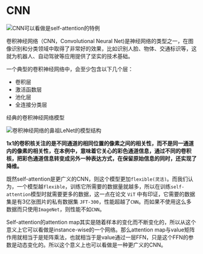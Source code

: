 <!--
 * @Author: matiastang
 * @Date: 2021-12-15 11:39:04
 * @LastEditors: matiastang
 * @LastEditTime: 2022-08-08 16:35:47
 * @FilePath: /matias-AI/md/CNN/CNN卷积神经网络.md
 * @Description: CNN
-->
# CNN

![CNN可以看做是self-attention的特例](../md/images/CNN可以看做是self-attention的特例.png)

卷积神经网络（CNN，Convolutional Neural Net)是神经网络的类型之一，在图像识别和分类领域中取得了非常好的效果，比如识别人脸、物体、交通标识等，这就为机器人、自动驾驶等应用提供了坚实的技术基础。

一个典型的卷积神经网络中，会至少包含以下几个层：

* 卷积层
* 激活函数层
* 池化层
* 全连接分类层

经典的卷积神经网络模型

![卷积神经网络的鼻祖LeNet的模型结构](..../images/LeNet.png)

**1x1的卷积核关注的是不同通道的相同位置的像素之间的相关性，而不是同一通道内的像素的相关性，在本例中，意味着它关心的彩色通道信息，通过不同的卷积核，把彩色通道信息转变成另外一种表达方式，在保留原始信息的同时，还实现了降维。**

既然self-attention是更广义的CNN，则这个模型更加`flexible(灵活)`。而我们认为，一个模型越`flexible`，训练它所需要的数据量就越多，所以在训练`self-attention`模型时就需要更多的数据，这一点在论文 `ViT` 中有印证，它需要的数据集是有3亿张图片的私有数据集 `JFT-300`，性能超越了`CNN`。而如果不使用这么多数据而只使用`ImageNet`，则性能不如`CNN`。

Self-attention的attention map其实是随着样本的变化而不断变化的，所以从这个意义上它可以看做是instance-wise的一个网络。那么attention map与value矩阵作用就相当于是矩阵乘法，也就相当于是value通过一层FFN，只是这个FFN的参数是动态变化的。所以这个意义上也可以看做是一种更广义的CNN。